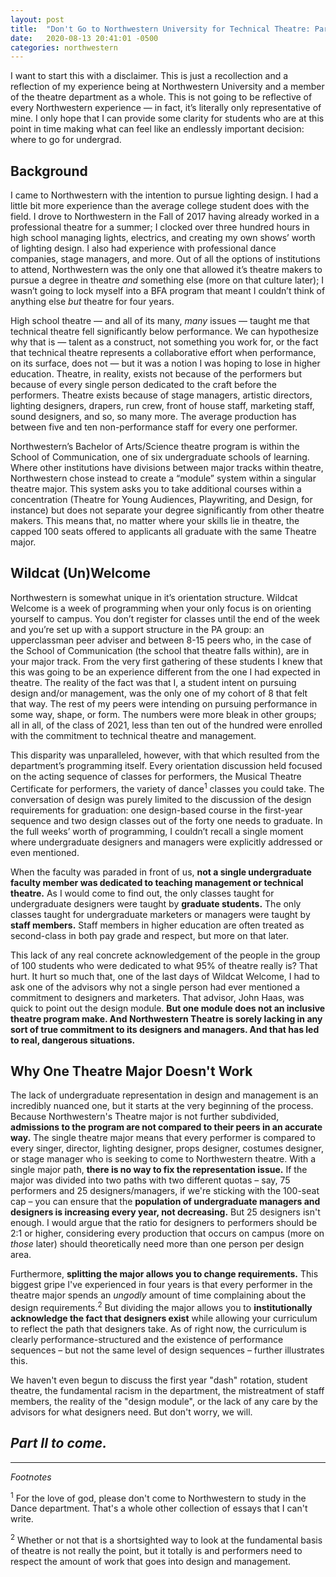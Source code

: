 ```yaml
---
layout: post
title:  "Don't Go to Northwestern University for Technical Theatre: Part I"
date:   2020-08-13 20:41:01 -0500
categories: northwestern
---
```

I want to start this with a disclaimer. This is just a recollection and a reflection of my experience being at Northwestern University and a member of the theatre department as a whole. This is not going to be reflective of every Northwestern experience — in fact, it’s literally only representative of mine. I only hope that I can provide some clarity for students who are at this point in time making what can feel like an endlessly important decision: where to go for undergrad.

## **Background**

I came to Northwestern with the intention to pursue lighting design. I had a little bit more experience than the average college student does with the field. I drove to Northwestern in the Fall of 2017 having already worked in a professional theatre for a summer; I clocked over three hundred hours in high school managing lights, electrics, and creating my own shows’ worth of lighting design. I also had experience with professional dance companies, stage managers, and more. Out of all the options of institutions to attend, Northwestern was the only one that allowed it’s theatre makers to pursue a degree in theatre *and* something else (more on that culture later); I wasn’t going to lock myself into a BFA program that meant I couldn’t think of anything else *but* theatre for four years. 

High school theatre — and all of its many, *many* issues — taught me that technical theatre fell significantly below performance. We can hypothesize why that is — talent as a construct, not something you work for, or the fact that technical theatre represents a collaborative effort when performance, on its surface, does not — but it was a notion I was hoping to lose in higher education. Theatre, in reality, exists not because of the performers but because of every single person dedicated to the craft before the performers. Theatre exists because of stage managers, artistic directors, lighting designers, drapers, run crew, front of house staff, marketing staff, sound designers, and so, so many more. The average production has between five and ten non-performance staff for every one performer.

Northwestern’s Bachelor of Arts/Science theatre program is within the School of Communication, one of six undergraduate schools of learning. Where other institutions have divisions between major tracks within theatre, Northwestern chose instead to create a “module” system within a singular theatre major. This system asks you to take additional courses within a concentration (Theatre for Young Audiences, Playwriting, and Design, for instance) but does not separate your degree significantly from other theatre makers. This means that, no matter where your skills lie in theatre, the capped 100 seats offered to applicants all graduate with the same Theatre major.

## **Wildcat (Un)Welcome**

Northwestern is somewhat unique in it’s orientation structure. Wildcat Welcome is a week of programming when your only focus is on orienting yourself to campus. You don’t register for classes until the end of the week and you’re set up with a support structure in the PA group: an upperclassman peer adviser and between 8-15 peers who, in the case of the School of Communication (the school that theatre falls within), are in your major track. From the very first gathering of these students I knew that this was going to be an experience different from the one I had expected in theatre.  The reality of the fact was that I, a student intent on pursuing design and/or management, was the only one of my cohort of 8 that felt that way. The rest of my peers were intending on pursuing performance in some way, shape, or form. The numbers were more bleak in other groups; all in all, of the class of 2021, less than ten out of the hundred were enrolled with the commitment to technical theatre and management.

This disparity was unparalleled, however, with that which resulted from the department’s programming itself. Every orientation discussion held focused on the acting sequence of classes for performers, the Musical Theatre Certificate for performers, the variety of dance<sup>1</sup> classes you could take. The conversation of design was purely limited to the discussion of the design requirements for graduation: one design-based course in the first-year sequence and two design classes out of the forty one needs to graduate. In the full weeks’ worth of programming, I couldn’t recall a single moment where undergraduate designers and managers were explicitly addressed or even mentioned. 

When the faculty was paraded in front of us, **not a single undergraduate faculty member was dedicated to teaching management or technical theatre.** As I would come to find out, the only classes taught for undergraduate designers were taught by **graduate students.** The only classes taught for undergraduate marketers or managers were taught by **staff members.** Staff members in higher education are often treated as second-class in both pay grade and respect, but more on that later.

This lack of any real concrete acknowledgement of the people in the group of 100 students who were dedicated to what 95% of theatre really is? That hurt. It hurt so much that, one of the last days of Wildcat Welcome, I had to ask one of the advisors why not a single person had ever mentioned a commitment to designers and marketers. That advisor, John Haas, was quick to point out the design module. **But one module does not an inclusive theatre program make. And Northwestern Theatre is sorely lacking in any sort of true commitment to its designers and managers. And that has led to real, dangerous situations.** 

## Why One Theatre Major Doesn't Work

The lack of undergraduate representation in design and management is an incredibly nuanced one, but it starts at the very beginning of the process. Because Northwestern's Theatre major is not further subdivided, **admissions to the program are not compared to their peers in an accurate way.** The single theatre major means that every performer is compared to every singer, director, lighting designer, props designer, costumes designer, or stage manager who is seeking to come to Northwestern theatre. With a single major path, **there is no way to fix the representation issue.** If the major was divided into two paths with two different quotas – say, 75 performers and 25 designers/managers, if we're sticking with the 100-seat cap – you can ensure that the **population of undergraduate managers and designers is increasing every year, not decreasing.** But 25 designers isn't enough. I would argue that the ratio for designers to performers should be 2:1 or higher, considering every production that occurs on campus (more on *those* later) should theoretically need more than one person per design area.

Furthermore, **splitting the major allows you to change requirements.** This biggest gripe I've experienced in four years is that every performer in the theatre major spends an *ungodly* amount of time complaining about the design requirements.<sup>2</sup> But dividing the major allows you to **institutionally acknowledge the fact that designers exist** while allowing your curriculum to reflect the path that designers take. As of right now, the curriculum is clearly performance-structured and the existence of performance sequences – but not the same level of design sequences – further illustrates this.

We haven't even begun to discuss the first year "dash" rotation, student theatre, the fundamental racism in the department, the mistreatment of staff members, the reality of the "design module", or the lack of any care by the advisors for what designers need. But don't worry, we will.

## *Part II to come.*



---



*Footnotes*

<sup>1</sup> For the love of god, please don't come to Northwestern to study in the Dance department. That's a whole other collection of essays that I can't write.

<sup>2</sup>  Whether or not that is a shortsighted way to look at the fundamental basis of theatre is not really the point, but it totally is and performers need to respect the amount of work that goes into design and management.